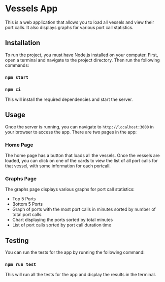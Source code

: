 # Vessels App

This is a web application that allows you to load all vessels and view their port calls. It also displays graphs for various port call statistics.

## Installation

To run the project, you must have Node.js installed on your computer. First, open a terminal and navigate to the project directory. Then run the following commands:

### `npm start`

### `npm ci`

This will install the required dependencies and start the server.

## Usage

Once the server is running, you can navigate to `http://localhost:3000` in your browser to access the app. There are two pages in the app:

### Home Page

The home page has a button that loads all the vessels. Once the vessels are loaded, you can click on one of the cards to view the list of all port calls for that vessel, with some information for each portcall.

### Graphs Page

The graphs page displays various graphs for port call statistics:

- Top 5 Ports
- Bottom 5 Ports
- Graph of ports with the most port calls in minutes sorted by number of total port calls
- Chart displaying the ports sorted by total minutes
- List of port calls sorted by port call duration time

## Testing

You can run the tests for the app by running the following command:

### `npm run test`

This will run all the tests for the app and display the results in the terminal.

